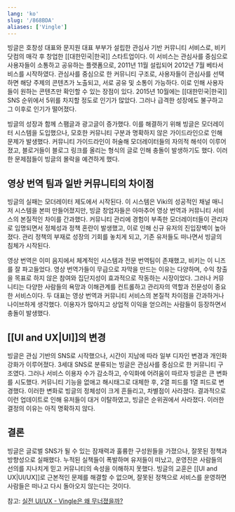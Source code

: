 ```yaml
---
lang: 'ko'
slug: '/868BDA'
aliases: ['Vingle']
---
```


빙글은 호창성 대표와 문지원 대표 부부가 설립한 관심사 기반 커뮤니티 서비스로, 비키닷컴의 매각 후 창업한 [[대한민국|한국]] 스타트업이다. 이 서비스는 관심사를 중심으로 사용자들이 소통하고 공유하는 플랫폼으로, 2011년 11월 설립되어 2012년 7월 베타서비스를 시작하였다. 관심사를 중심으로 한 커뮤니티 구조로, 사용자들이 관심사를 선택하면 해당 주제의 콘텐츠가 노출되고, 서로 공유 및 소통이 가능하다. 이로 인해 사용자들이 원하는 콘텐츠만 확인할 수 있는 장점이 있다. 2015년 10월에는 [[대한민국|한국]] SNS 순위에서 5위를 차지할 정도로 인기가 많았다. 그러나 급격한 성장에도 불구하고 그 이후로 인기가 떨어졌다.

빙글의 성장과 함께 스팸글과 광고글이 증가했다. 이를 해결하기 위해 빙글은 모더레이터 시스템을 도입했으나, 모호한 커뮤니티 구분과 명확하지 않은 가이드라인으로 인해 문제가 발생했다. 커뮤니티 가이드라인이 허술해 모더레이터들의 자의적 해석이 이루어졌고, 블로거들이 블로그 링크를 올리는 형식의 글로 인해 충돌이 발생하기도 했다. 이러한 문제점들이 빙글의 몰락을 예견하게 했다.

## 영상 번역 팀과 일반 커뮤니티의 차이점

빙글의 실패는 모더레이터 제도에서 시작된다. 이 시스템은 Viki의 성공적인 채널 매니저 시스템을 본떠 만들어졌지만, 빙글 창업자들은 아마추어 영상 번역과 커뮤니티 서비스의 본질적인 차이를 간과했다. 커뮤니티 관리에 경험이 부족한 모더레이터들이 관리자로 임명되면서 정체성과 정책 혼란이 발생했고, 이로 인해 신규 유저의 진입장벽이 높아졌다. 관리 정책의 부재로 성장의 기회를 놓치게 되고, 기존 유저들도 떠나면서 빙글의 침체가 시작된다.

영상 번역은 이미 음지에서 체계적인 시스템과 전문 번역팀이 존재했고, 비키는 이 니즈를 잘 파고들었다. 영상 번역가들이 무급으로 자막을 만드는 이유는 다양하며, 수익 창출을 목표로 하지 않은 참여와 집단지성이 효과적으로 작동하는 시장이었다. 그러나 커뮤니티는 다양한 사람들의 욕망과 이해관계를 컨트롤하고 관리자의 역할과 전문성이 중요한 서비스이다. 두 대표는 영상 번역과 커뮤니티 서비스의 본질적 차이점을 간과하거나 나이브하게 생각했다. 이용자가 많아지고 상업적 이익을 얻으려는 사람들이 등장하면서 충돌이 발생했다.

## [[UI and UX|UI]]의 변경

빙글은 관심 기반의 SNS로 시작했으나, 시간이 지남에 따라 일부 디자인 변경과 개인화 강화가 이루어졌다. 3세대 SNS로 분류되는 빙글은 관심사를 중심으로 한 커뮤니티 구조였다. 그러나 서비스 이용자 수가 감소하고, 수익화에 어려움이 따르자 빙글은 큰 변화를 시도했다. 커뮤니티 기능을 없애고 해시태그로 대체한 후, 2열 피드를 1열 피드로 변경했다. 이러한 변화로 빙글의 정체성이 크게 흔들리고, 차별점이 사라졌다. 결과적으로 이런 업데이트로 인해 유저들이 대거 이탈하였고, 빙글은 순위권에서 사라졌다. 이러한 결정의 이유는 아직 명확하지 않다.

## 결론

빙글은 글로벌 SNS가 될 수 있는 잠재력과 훌륭한 구성원들을 가졌으나, 잘못된 정책과 방향성으로 실패했다. 누적된 실책들이 폭발하며 유저들이 떠났고, 운영진은 사람들의 선의를 지나치게 믿고 커뮤니티의 속성을 이해하지 못했다. 빙글의 교훈은 [[UI and UX|UI/UX]]로 근본적인 문제를 해결할 수 없으며, 잘못된 정책으로 서비스를 운영하면 사람들은 떠나고 다시 돌아오지 않는다는 것이다.

참고: [실전 UI/UX - Vingle은 왜 무너졌을까?](https://brunch.co.kr/@fbrudtjr1/17)
